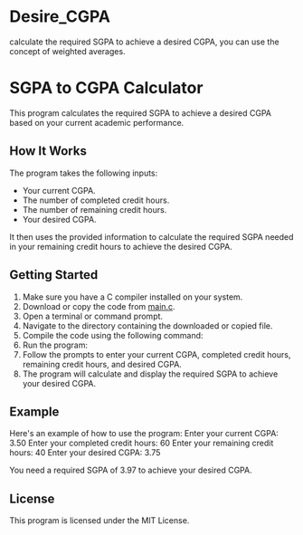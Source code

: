 # Desire_CGPA
calculate the required SGPA to achieve a desired CGPA, you can use the concept of weighted averages.
# SGPA to CGPA Calculator

This program calculates the required SGPA to achieve a desired CGPA based on your current academic performance.

## How It Works

The program takes the following inputs:

- Your current CGPA.
- The number of completed credit hours.
- The number of remaining credit hours.
- Your desired CGPA.

It then uses the provided information to calculate the required SGPA needed in your remaining credit hours to achieve the desired CGPA.

## Getting Started

1. Make sure you have a C compiler installed on your system.
2. Download or copy the code from [main.c](main.c).
3. Open a terminal or command prompt.
4. Navigate to the directory containing the downloaded or copied file.
5. Compile the code using the following command:
6. Run the program:
7. Follow the prompts to enter your current CGPA, completed credit hours, remaining credit hours, and desired CGPA.
8. The program will calculate and display the required SGPA to achieve your desired CGPA.

## Example

Here's an example of how to use the program:
Enter your current CGPA: 3.50
Enter your completed credit hours: 60
Enter your remaining credit hours: 40
Enter your desired CGPA: 3.75

You need a required SGPA of 3.97 to achieve your desired CGPA.

## License

This program is licensed under the MIT License.


